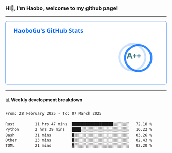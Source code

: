 <!--<h2 align="center"> Hi👋, I'm Haobo, welcome to my github page! </h2>-->
### Hi👋, I'm Haobo, welcome to my github page!
-------

<img href="https://github.com/HaoboGu" src="assets/stats.svg" alt="github stats" /> 

-------

#### 📊 **Weekly development breakdown**
<!--START_SECTION:waka-->

```txt
From: 28 February 2025 - To: 07 March 2025

Rust         11 hrs 47 mins  ██████████████████░░░░░░░   72.18 %
Python       2 hrs 39 mins   ████░░░░░░░░░░░░░░░░░░░░░   16.22 %
Bash         31 mins         ▓░░░░░░░░░░░░░░░░░░░░░░░░   03.26 %
Other        23 mins         ▓░░░░░░░░░░░░░░░░░░░░░░░░   02.43 %
TOML         21 mins         ▓░░░░░░░░░░░░░░░░░░░░░░░░   02.20 %
```

<!--END_SECTION:waka-->
<!--
backup url: https://github-readme-status-dusky-ten.vercel.app/api?username=HaoboGu&count_private=true&show_icons=true&theme=transparent&border_color=2f80ed
-->
<!--
**HaoboGu/HaoboGu** is a ✨ _special_ ✨ repository because its `README.md` (this file) appears on your GitHub profile.

Here are some ideas to get you started:

- 🔭 I’m currently working on AI-assisted programming tools
- 🌱 I’m currently learning ...
- 👯 I’m looking to collaborate on ...
- 🤔 I’m looking for help with ...
- 💬 Ask me about ...
- 📫 How to reach me: ...
- 😄 Pronouns: ...
- ⚡ Fun fact: ...
-->
